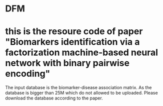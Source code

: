 # DFM
# this is the resoure code of paper "Biomarkers identification via a factorization machine-based neural network with binary pairwise encoding"
The input database is the biomarker-disease association matrix. As the database is bigger than 25M which do not allowed to be uploaded. Please download the database according to the paper.
